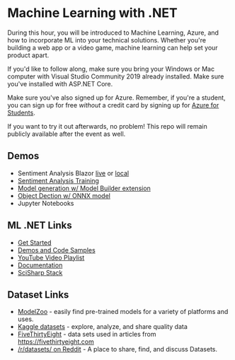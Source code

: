 # Machine Learning with .NET

During this hour, you will be introduced to Machine Learning, Azure, and how to incorporate ML into your technical solutions. Whether you're building a web app or a video game, machine learning can help set your product apart.

If you'd like to follow along, make sure you bring your Windows or Mac computer with Visual Studio Community 2019 already installed. Make sure you've installed with ASP.NET Core.

Make sure you've also signed up for Azure. Remember, if you're a student, you can sign up for free _without_ a credit card by signing up for [Azure for Students](https://azure.microsoft.com/en-us/free/students/).

If you want to try it out afterwards, no problem! This repo will remain publicly available after the event as well.

## Demos

- Sentiment Analysis Blazor [live](https://blazorsentimentanalysisproduction.azurewebsites.net) or [local](ScalableSentimentAnalysisBlazorWebApp/)
- [Sentiment Analysis Training](BinaryClassification_SentimentAnalysis/)
- [Model generation w/ Model Builder extension](AutoML/)
- [Object Dection w/ ONNX model](ObjectDetection-Onnx/)
- Jupyter Notebooks

## ML .NET Links

- [Get Started](http://dot.net/ml)
- [Demos and Code Samples](http://aka.ms/mlnetsamples)
- [YouTube Video Playlist](https://aka.ms/mlnetyoutube)
- [Documentation](http://aka.ms/mlnetdocs)
- [SciSharp Stack](https://github.com/SciSharp)

## Dataset Links

- [ModelZoo](https://modelzoo.co/) - easily find pre-trained models for a variety of platforms and uses.
- [Kaggle datasets](https://www.kaggle.com/datasets) - explore, analyze, and share quality data
- [FiveThirtyEight](https://data.fivethirtyeight.com/) - data sets used in articles from https://fivethirtyeight.com
- [/r/datasets/ on Reddit](https://www.reddit.com/r/datasets) - A place to share, find, and discuss Datasets.
